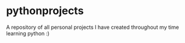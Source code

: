 # pythonprojects

A repository of all personal projects I have created throughout my time learning python :)
